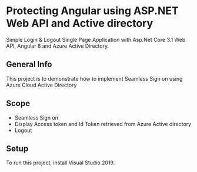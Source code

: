 # Protecting Angular using ASP.NET Web API and Active directory
Simple Login & Logout Single Page Application with Asp.Net Core 3.1 Web API, Angular 8 and Azure Active Directory.

## General Info
This project is to demonstrate how to implement Seamless Sign on using Azure Cloud Active Directory

## Scope
* Seamless Sign on
* Display Access token and Id Token retrieved from Azure Active directory
* Logout

## Setup
To run this project, install Visual Studio 2019.
